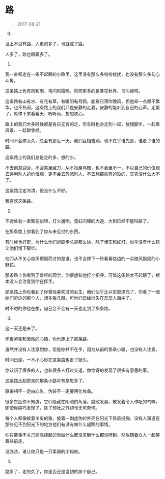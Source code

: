 # 路

> 2017-08-21

0.

世上本没有路，人走的多了，也就成了路。

人多了，路也跟着多了。


1.

我一直都走在一条不起眼的小路里，这里没有那么多纷纷扰扰，也没有那么多勾心斗角。

这条路上也有风和雨，电闪和雷鸣，然而更多的是春花秋月、鸟叫蝉鸣。

这条路有山有水、有花有草，有暖阳有月圆，能看日落吹晚风，但是却一点都不繁华，也不热闹，这条路上的我们只是安静的走着，安静的能听到自己的心声。走累了，就停下来看看天，听听雨，想想初心。

路上的我们大多时候都是各自无言的走，但有时也会走到一起，放慢脚步，一起看风景、一起聊曾经。

时间不会停太久，总会有那么一天，我们互相告别，也不在乎谁先走，谁走了谁的路。

这条路上的我们总是走的多，想的少。

不去刻意迎合，不会笑里藏刀，从不指桑骂槐，也不表里不一，不以自己的价值观去评判别人的价值观，更不会去忽悠别人，不去想那些有的没的，其实没什么大不了。

这条路注定冷清，但没什么不好。

我喜欢这条路。


2.

不远处有一条繁花似锦，灯火通明，霓虹闪耀的大道，大到已经不能叫路了。

在那条路上你看到了你从未见过的东西。

有时候也好奇，为什么他们的脚步总是那么快，除了堵车和红灯，似乎没有什么鞥让他们慢下脚步。

他们从不关心每天擦肩而过的是谁，也不会停下一秒看看路边的一朵随风飘摇的小野花。

那条路上你看到了曾经的同学，你很想和他打个招呼，可惜这条路太不起眼了，根本没人会注意到你在挥手。

那条路上你也看到了你曾经喜欢过的女生，他们似乎比以前更漂亮了，你看了一眼她们旁边的那个人，想多看几眼，可他们已经消失在茫茫人海中了。

时不时的你也在想，自己会不会有一天也走到了那条路。


3.

这一天还是来了。

怀着紧张和激动的心情，你也走上了那条路。

虽然并没有人注意到你，但是你并不在乎，因为从前的那条小路，也没有人注意。

时间迅速，一不小心你在这条路也走了挺久。

你认识了很多的人，也和很多人打过交道，你惊讶的发现了很多有意思的事。

这条路比起原来的那条小路可有意思多了。

原来相不一定由心生，伪装不一定要用化妆品。

很多东西你不知道，它们隐藏在阴暗的角落，腐败发臭，散发着令人作呕的气味，即使你碰巧发现了，除了想吐之外却也无可奈何。

每个人都像披着羊皮的狼，披着一副虚伪的外壳在阳光下昂首挺胸，没有人知道在那些见不到阳光下的地方他们有没有做什么龌蹉的事情。

你只能事不关己高高挂起的当做什么都没见到什么都没听到，然后随着众人一起笑着往前走。

没办法，谁让你只是一只柔弱的小蚂蚁。


4.

路多了，走的久了，你是否还是当初的那个自己。